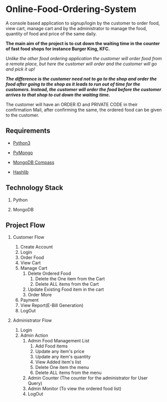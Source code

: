 # Online-Food-Ordering-System
A console based application to signup/login by the customer to order food, view cart, manage cart and by the administrator to manage the food, quantity of food and price of the same daily.

**The main aim of the project is to cut down the waiting time in the counter of fast food shops for instance Burger King, KFC.**

_Unlike the other food ordering application the customer will order food from a remote place, but here the customer will order and the customer will go and pick it up!_

___The difference is the customer need not to go to the shop and order the food after going to the shop as it leads to run out of time for the customers. Instead, the customer will order the food before the customer arrives to that shop to cut down the waiting time.___  
 
 The customer will have an ORDER ID and PRIVATE CODE in their confirmation Mail, after confirming the same, the ordered food can be given to the customer. 
 
 ## Requirements
 
  * [Python3](https://www.python.org/downloads "Python3")
 
  * [PyMongo](https://pypi.org/project/pymongo "PyMongo")
  
  * [MongoDB Compass](https://www.mongodb.com/try/download/community "MongoDB Compass")
  
  * [Hashlib](https://docs.python.org/2/library/hashlib.html "Hashlib")
  
 
 ## Technology Stack
 
  1. Python
  
  2. MongoDB
  
 ## Project Flow
 
   1. Customer Flow
       1. Create Account
       2. Login 
       3. Order Food
       4. View Cart
       5. Manage Cart
           1. Delete Ordered Food
              1. Delete the One item from the Cart
              2. Delete ALL items from the Cart
           2. Update Existing Food item in the cart
           3. Order More
        6. Payment
        7. View Report(E-Bill Generation)
        8. LogOut
     
   2. Administrator Flow
       1. Login
       2. Admin Action
          1. Admin Food Management List
              1. Add Food items
              2. Update any item's price 
              3. Update any item's quantity
              4. View Added item's list
              5. Delete One item the menu
              6. Delete ALL items from the menu
          2. Admin Counter (The counter for the                     administrator for User Query)
          3. Admin Monitor (To view the ordered food               list)
          4. LogOut
